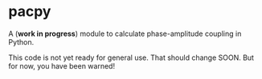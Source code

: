 # pacpy
A (__work in progress__) module to calculate phase-amplitude coupling in Python.

This code is not yet ready for general use. That should change SOON. But for now, you have been warned!
